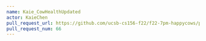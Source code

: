 ```yaml
---
name: Kaie_CowHealthUpdated
actor: KaieChen
pull_request_url: https://github.com/ucsb-cs156-f22/f22-7pm-happycows/pull/66
pull_request_num: 66
---
```

